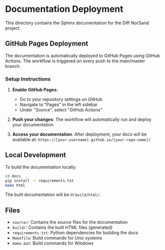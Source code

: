 # Documentation Deployment

This directory contains the Sphinx documentation for the Diff NorSand project.

## GitHub Pages Deployment

The documentation is automatically deployed to GitHub Pages using GitHub Actions. The workflow is triggered on every push to the main/master branch.

### Setup Instructions

1. **Enable GitHub Pages**: 
   - Go to your repository settings on GitHub
   - Navigate to "Pages" in the left sidebar
   - Under "Source", select "GitHub Actions"

2. **Push your changes**: The workflow will automatically run and deploy your documentation

3. **Access your documentation**: After deployment, your docs will be available at:
   `https://[your-username].github.io/[your-repo-name]/`

## Local Development

To build the documentation locally:

```bash
cd docs
pip install -r requirements.txt
make html
```

The built documentation will be in `build/html/`.

## Files

- `source/`: Contains the source files for the documentation
- `build/`: Contains the built HTML files (generated)
- `requirements.txt`: Python dependencies for building the docs
- `Makefile`: Build commands for Unix systems
- `make.bat`: Build commands for Windows 